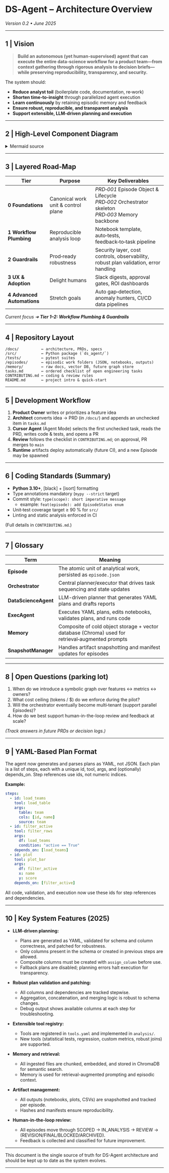 # DS‑Agent – Architecture Overview  
*Version 0.2 • June 2025*

---

## 1 | Vision
> **Build an autonomous (yet human‑supervised) agent that can execute the entire data‑science workflow for a product team—from context gathering through rigorous analysis to decision briefs—while preserving reproducibility, transparency, and security.**

The system should:

- **Reduce analyst toil** (boilerplate code, documentation, re‑work)  
- **Shorten time‑to‑insight** through parallelized agent execution  
- **Learn continuously** by retaining episodic memory and feedback  
- **Ensure robust, reproducible, and transparent analysis**  
- **Support extensible, LLM-driven planning and execution**  

---

## 2 | High‑Level Component Diagram
<details>
<summary>Mermaid source</summary>

```mermaid
flowchart TD
  ceo([Product Owner (you)])
  architect([Chief Architect (me)])
  dev([Cursor Agent - Senior Developer])
  orchestrator[[Orchestrator (Planner + Executor)]]
  episodestore[(Episode JSON & History)]
  memory
  agents[/DataScienceAgent (multi-mode)/]
  repo((Git Repo))

  ceo -->|PRDs, feedback| architect
  architect -->|PRDs, tasks| dev
  dev -->|Code & PRs| repo
  orchestrator --> episodestore
  orchestrator --> agents
  agents --> memory
  memory --> orchestrator
  repo -->|deploy| orchestrator

  classDef memory fill:#f9f,stroke:#333,stroke-width:1px,color:#333;
```
</details>

---

## 3 | Layered Road‑Map
| Tier                       | Purpose                             | Key Deliverables                                                                                     |
| -------------------------- | ----------------------------------- | ---------------------------------------------------------------------------------------------------- |
| **0 Foundations**          | Canonical work unit & control plane | *PRD‑001* Episode Object & Lifecycle<br>*PRD‑002* Orchestrator skeleton<br>*PRD‑003* Memory backbone |
| **1 Workflow Plumbing**    | Reproducible analysis loop          | Notebook template, auto‑tests, feedback‑to‑task pipeline                                             |
| **2 Guardrails**           | Prod‑ready robustness               | Security layer, cost controls, observability, robust plan validation, error handling                 |
| **3 UX & Adoption**        | Delight humans                      | Slack digests, approval gates, ROI dashboards                                                        |
| **4 Advanced Automations** | Stretch goals                       | Auto gap‑detection, anomaly hunters, CI/CD data pipelines                                            |

*Current focus ➜ **Tier 1–2: Workflow Plumbing & Guardrails***

---

## 4 | Repository Layout
```
/docs/          ← architecture, PRDs, specs
/src/           ← Python package (`ds_agent/`)
/tests/         ← pytest suites
/episodes/      ← episodic work folders (JSON, notebooks, outputs)
/memory/        ← raw docs, vector DB, future graph store
tasks.md        ← ordered checklist of open engineering tasks
CONTRIBUTING.md ← coding & review rules
README.md       ← project intro & quick‑start
```

---

## 5 | Development Workflow
1. **Product Owner** writes or prioritizes a feature idea  
2. **Architect** converts idea → PRD (in `/docs/`) and appends an unchecked item in `tasks.md`  
3. **Cursor Agent** (Agent Mode) selects the first unchecked task, reads the PRD, writes code & tests, and opens a PR  
4. **Review** follows the checklist in `CONTRIBUTING.md`; on approval, PR merges to `main`  
5. **Runtime** artifacts deploy automatically (future CI), and a new Episode may be spawned  

---

## 6 | Coding Standards (Summary)
- **Python 3.10+**, [black] + [isort] formatting  
- Type annotations mandatory (`mypy --strict` target)  
- Commit style: `type(scope): short imperative message`  
  - example: `feat(episode): add EpisodeStatus enum`  
- Unit‑test coverage target ≥ 90 % for `src/`  
- Linting and static analysis enforced in CI

(Full details in `CONTRIBUTING.md`.)

---

## 7 | Glossary
| Term                 | Meaning                                                                                          |
| -------------------- | ------------------------------------------------------------------------------------------------ |
| **Episode**          | The atomic unit of analytical work, persisted as `episode.json`                                  |
| **Orchestrator**     | Central planner/executor that drives task sequencing and state updates                           |
| **DataScienceAgent** | LLM-driven planner that generates YAML plans and drafts reports                                  |
| **ExecAgent**        | Executes YAML plans, edits notebooks, validates plans, and runs code                             |
| **Memory**           | Composite of cold object storage + vector database (Chroma) used for retrieval‑augmented prompts |
| **SnapshotManager**  | Handles artifact snapshotting and manifest updates for episodes                                  |

---

## 8 | Open Questions (parking lot)
1. When do we introduce a symbolic graph over features ↔ metrics ↔ owners?  
2. What cost ceiling (tokens / $) do we enforce during the pilot?  
3. Will the orchestrator eventually become multi‑tenant (support parallel Episodes)?  
4. How do we best support human-in-the-loop review and feedback at scale?  

*(Track answers in future PRDs or decision logs.)*

---

## 9 | YAML-Based Plan Format

The agent now generates and parses plans as YAML, not JSON. Each plan is a list of steps, each with a unique id, tool, args, and (optionally) depends_on. Step references use ids, not numeric indices.

**Example:**
```yaml
steps:
  - id: load_teams
    tool: load_table
    args:
      table: team
      cols: [id, name]
      source: team
  - id: filter_active
    tool: filter_rows
    args:
      df: load_teams
      condition: "active == True"
    depends_on: [load_teams]
  - id: plot
    tool: plot_bar
    args:
      df: filter_active
      x: name
      y: score
    depends_on: [filter_active]
```

All code, validation, and execution now use these ids for step references and dependencies.

---

## 10 | Key System Features (2025)

- **LLM-driven planning:**  
  - Plans are generated as YAML, validated for schema and column correctness, and patched for robustness.
  - Only columns present in the schema or created in previous steps are allowed.
  - Composite columns must be created with `assign_column` before use.
  - Fallback plans are disabled; planning errors halt execution for transparency.

- **Robust plan validation and patching:**  
  - All columns and dependencies are tracked stepwise.
  - Aggregation, concatenation, and merging logic is robust to schema changes.
  - Debug output shows available columns at each step for troubleshooting.

- **Extensible tool registry:**  
  - Tools are registered in `tools.yaml` and implemented in `analysis/`.
  - New tools (statistical tests, regression, custom metrics, robust joins) are supported.

- **Memory and retrieval:**  
  - All ingested files are chunked, embedded, and stored in ChromaDB for semantic search.
  - Memory is used for retrieval-augmented prompting and episodic context.

- **Artifact management:**  
  - All outputs (notebooks, plots, CSVs) are snapshotted and tracked per episode.
  - Hashes and manifests ensure reproducibility.

- **Human-in-the-loop review:**  
  - All episodes move through SCOPED → IN_ANALYSIS → REVIEW → (REVISION/FINAL/BLOCKED/ARCHIVED).
  - Feedback is collected and classified for future improvement.

---

This document is the single source of truth for DS-Agent architecture and should be kept up to date as the system evolves.

---